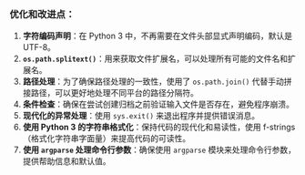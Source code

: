 ### 优化和改进点：

1. **字符编码声明**：在 Python 3 中，不再需要在文件头部显式声明编码，默认是 UTF-8。
2. **`os.path.splitext()`**：用来获取文件扩展名，可以处理所有可能的文件名和扩展名。
3. **路径处理**：为了确保路径处理的一致性，使用了 `os.path.join()` 代替手动拼接路径，可以更好地处理不同平台的路径分隔符。
4. **条件检查**：确保在尝试创建归档之前验证输入文件是否存在，避免程序崩溃。
5. **现代化的异常处理**：使用 `sys.exit()` 来退出程序并提供错误消息。
6. **使用 Python 3 的字符串格式化**：保持代码的现代化和易读性，使用 f-strings（格式化字符串字面量）来提高代码的可读性。
7. **使用 `argparse` 处理命令行参数**：确保使用 `argparse` 模块来处理命令行参数，提供帮助信息和默认值。
